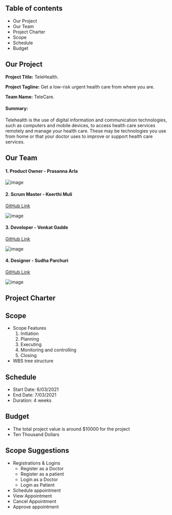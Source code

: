 ## Table of contents ##
- Our Project
- Our Team
- Project Charter
- Scope
- Schedule
- Budget


## Our Project ##
**Project Title:** TeleHealth.

**Project Tagline:** Get a low-risk urgent health care from where you are.

**Team Name:** TeleCare.

#### Summary: ####
Telehealth is the use of digital information and communication technologies, such as computers and mobile devices, to access health care services remotely and manage your health care. These may be technologies you use from home or that your doctor uses to improve or support health care services.


## Our Team ##
#### 1. Product Owner - Prasanna Arla ###
![image](https://user-images.githubusercontent.com/84041794/119560051-1109c200-bd69-11eb-9b12-186262ffde08.png)

#### 2. Scrum Master - Keerthi Muli ####

[GitHub Link](https://github.com/KeerthiMuli)

![image](https://user-images.githubusercontent.com/77706824/119565903-2504f200-bd70-11eb-9568-c908bbef6a4a.png)


#### 3. Developer - Venkat Gadde ####

[GitHub Link](https://github.com/VenkatGadde9999/)


![image](https://user-images.githubusercontent.com/77706824/119578562-5b4b6d00-bd82-11eb-9d1c-05c8598ac6c6.png)



#### 4. Designer - Sudha Parchuri ####

[GitHub Link](https://github.com/SudhaP10/)

![image](https://user-images.githubusercontent.com/84041794/119570377-a4e18b00-bd75-11eb-9fb6-dce8bf2a22d1.png)

## Project Charter ##



## Scope ##

- Scope Features
  1. Initiation
  2. Planning
  3. Executing
  4. Monitoring and controlling
  5. Closing
- WBS tree structure


## Schedule ##
- Start Date: 6/03/2021
- End Date: 7/03/2021
- Duration: 4 weeks

## Budget ##

- The total project value is around $10000 for the project
- Ten Thousand Dollars

## Scope Suggestions ##
  - Registrations & Logins
    - Register as a Doctor
    - Register as a patient
    - Login as a Doctor
    - Login as Patient
  - Schedule appointment
  - View Appointment
  - Cancel Appointment
  - Approve appointment
